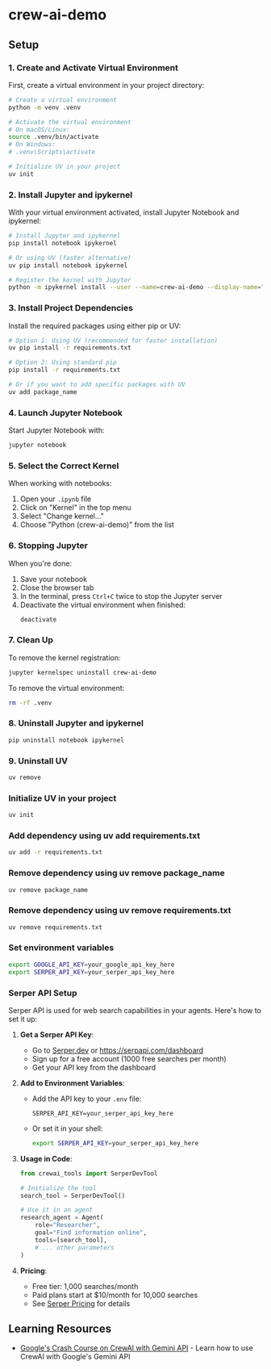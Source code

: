 # crew-ai-demo

## Setup

### 1. Create and Activate Virtual Environment

First, create a virtual environment in your project directory:

```bash
# Create a virtual environment
python -m venv .venv

# Activate the virtual environment
# On macOS/Linux:
source .venv/bin/activate
# On Windows:
# .venv\Scripts\activate

# Initialize UV in your project
uv init
```

### 2. Install Jupyter and ipykernel

With your virtual environment activated, install Jupyter Notebook and ipykernel:

```bash
# Install Jupyter and ipykernel
pip install notebook ipykernel

# Or using UV (faster alternative)
uv pip install notebook ipykernel

# Register the kernel with Jupyter
python -m ipykernel install --user --name=crew-ai-demo --display-name="Python (crew-ai-demo)"
```

### 3. Install Project Dependencies

Install the required packages using either pip or UV:

```bash
# Option 1: Using UV (recommended for faster installation)
uv pip install -r requirements.txt

# Option 2: Using standard pip
pip install -r requirements.txt

# Or if you want to add specific packages with UV
uv add package_name
```

### 4. Launch Jupyter Notebook

Start Jupyter Notebook with:

```bash
jupyter notebook
```

### 5. Select the Correct Kernel

When working with notebooks:
1. Open your `.ipynb` file
2. Click on "Kernel" in the top menu
3. Select "Change kernel..."
4. Choose "Python (crew-ai-demo)" from the list

### 6. Stopping Jupyter

When you're done:
1. Save your notebook
2. Close the browser tab
3. In the terminal, press `Ctrl+C` twice to stop the Jupyter server
4. Deactivate the virtual environment when finished:
   ```bash
   deactivate
   ```

### 7. Clean Up

To remove the kernel registration:

```bash
jupyter kernelspec uninstall crew-ai-demo
```

To remove the virtual environment:

```bash
rm -rf .venv
```

### 8. Uninstall Jupyter and ipykernel

```bash
pip uninstall notebook ipykernel
```

### 9. Uninstall UV

```bash
uv remove
```

### Initialize UV in your project

```bash
uv init
```

### Add dependency using uv add requirements.txt

```bash
uv add -r requirements.txt
```

### Remove dependency using uv remove package_name

```bash
uv remove package_name
```

### Remove dependency using uv remove requirements.txt

```bash
uv remove requirements.txt
```

### Set environment variables

```bash
export GOOGLE_API_KEY=your_google_api_key_here
export SERPER_API_KEY=your_serper_api_key_here
```

### Serper API Setup

Serper API is used for web search capabilities in your agents. Here's how to set it up:

1. **Get a Serper API Key**:
   - Go to [Serper.dev](https://serper.dev/) or https://serpapi.com/dashboard
   - Sign up for a free account (1000 free searches per month)
   - Get your API key from the dashboard

2. **Add to Environment Variables**:
   - Add the API key to your `.env` file:
     ```
     SERPER_API_KEY=your_serper_api_key_here
     ```
   - Or set it in your shell:
     ```bash
     export SERPER_API_KEY=your_serper_api_key_here
     ```

3. **Usage in Code**:
   ```python
   from crewai_tools import SerperDevTool
   
   # Initialize the tool
   search_tool = SerperDevTool()
   
   # Use it in an agent
   research_agent = Agent(
       role="Researcher",
       goal="Find information online",
       tools=[search_tool],
       # ... other parameters
   )
   ```

4. **Pricing**:
   - Free tier: 1,000 searches/month
   - Paid plans start at $10/month for 10,000 searches
   - See [Serper Pricing](https://serper.dev/pricing) for details

## Learning Resources

- [Google's Crash Course on CrewAI with Gemini API](https://ai.google.dev/gemini-api/docs/crewai-example) - Learn how to use CrewAI with Google's Gemini API